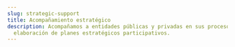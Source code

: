 ```yaml
---
slug: strategic-support
title: Acompañamiento estratégico
description: Acompañamos a entidades públicas y privadas en sus procesos de
  elaboración de planes estratégicos participativos.
---
```

